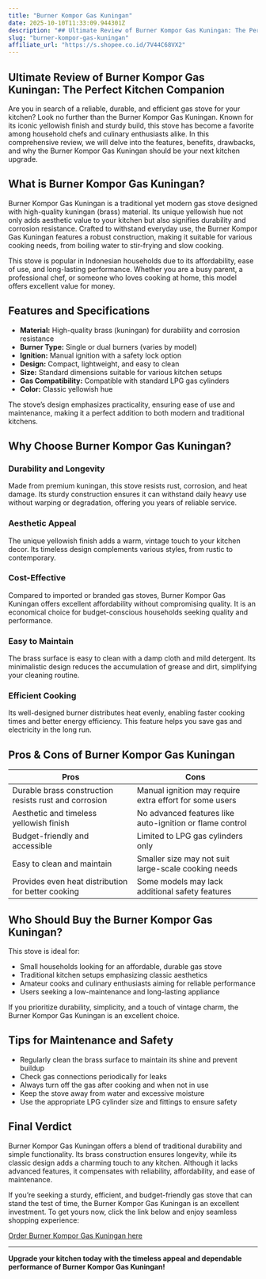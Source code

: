 ```yaml
---
title: "Burner Kompor Gas Kuningan"
date: 2025-10-10T11:33:09.944301Z
description: "## Ultimate Review of Burner Kompor Gas Kuningan: The Perfect Kitchen Companion..."
slug: "burner-kompor-gas-kuningan"
affiliate_url: "https://s.shopee.co.id/7V44C68VX2"
---
```

## Ultimate Review of Burner Kompor Gas Kuningan: The Perfect Kitchen Companion

Are you in search of a reliable, durable, and efficient gas stove for your kitchen? Look no further than the Burner Kompor Gas Kuningan. Known for its iconic yellowish finish and sturdy build, this stove has become a favorite among household chefs and culinary enthusiasts alike. In this comprehensive review, we will delve into the features, benefits, drawbacks, and why the Burner Kompor Gas Kuningan should be your next kitchen upgrade.

## What is Burner Kompor Gas Kuningan?

Burner Kompor Gas Kuningan is a traditional yet modern gas stove designed with high-quality kuningan (brass) material. Its unique yellowish hue not only adds aesthetic value to your kitchen but also signifies durability and corrosion resistance. Crafted to withstand everyday use, the Burner Kompor Gas Kuningan features a robust construction, making it suitable for various cooking needs, from boiling water to stir-frying and slow cooking.

This stove is popular in Indonesian households due to its affordability, ease of use, and long-lasting performance. Whether you are a busy parent, a professional chef, or someone who loves cooking at home, this model offers excellent value for money.

## Features and Specifications

- **Material:** High-quality brass (kuningan) for durability and corrosion resistance
- **Burner Type:** Single or dual burners (varies by model)
- **Ignition:** Manual ignition with a safety lock option
- **Design:** Compact, lightweight, and easy to clean
- **Size:** Standard dimensions suitable for various kitchen setups
- **Gas Compatibility:** Compatible with standard LPG gas cylinders
- **Color:** Classic yellowish hue

The stove’s design emphasizes practicality, ensuring ease of use and maintenance, making it a perfect addition to both modern and traditional kitchens.

## Why Choose Burner Kompor Gas Kuningan?

### Durability and Longevity

Made from premium kuningan, this stove resists rust, corrosion, and heat damage. Its sturdy construction ensures it can withstand daily heavy use without warping or degradation, offering you years of reliable service.

### Aesthetic Appeal

The unique yellowish finish adds a warm, vintage touch to your kitchen decor. Its timeless design complements various styles, from rustic to contemporary.

### Cost-Effective

Compared to imported or branded gas stoves, Burner Kompor Gas Kuningan offers excellent affordability without compromising quality. It is an economical choice for budget-conscious households seeking quality and performance.

### Easy to Maintain

The brass surface is easy to clean with a damp cloth and mild detergent. Its minimalistic design reduces the accumulation of grease and dirt, simplifying your cleaning routine.

### Efficient Cooking

Its well-designed burner distributes heat evenly, enabling faster cooking times and better energy efficiency. This feature helps you save gas and electricity in the long run.

## Pros & Cons of Burner Kompor Gas Kuningan

| **Pros** | **Cons** |
|--------------|--------------|
| Durable brass construction resists rust and corrosion | Manual ignition may require extra effort for some users |
| Aesthetic and timeless yellowish finish | No advanced features like auto-ignition or flame control |
| Budget-friendly and accessible | Limited to LPG gas cylinders only |
| Easy to clean and maintain | Smaller size may not suit large-scale cooking needs |
| Provides even heat distribution for better cooking | Some models may lack additional safety features |

## Who Should Buy the Burner Kompor Gas Kuningan?

This stove is ideal for:

- Small households looking for an affordable, durable gas stove
- Traditional kitchen setups emphasizing classic aesthetics
- Amateur cooks and culinary enthusiasts aiming for reliable performance
- Users seeking a low-maintenance and long-lasting appliance

If you prioritize durability, simplicity, and a touch of vintage charm, the Burner Kompor Gas Kuningan is an excellent choice.

## Tips for Maintenance and Safety

- Regularly clean the brass surface to maintain its shine and prevent buildup
- Check gas connections periodically for leaks
- Always turn off the gas after cooking and when not in use
- Keep the stove away from water and excessive moisture
- Use the appropriate LPG cylinder size and fittings to ensure safety

## Final Verdict

Burner Kompor Gas Kuningan offers a blend of traditional durability and simple functionality. Its brass construction ensures longevity, while its classic design adds a charming touch to any kitchen. Although it lacks advanced features, it compensates with reliability, affordability, and ease of maintenance.

If you’re seeking a sturdy, efficient, and budget-friendly gas stove that can stand the test of time, the Burner Kompor Gas Kuningan is an excellent investment. To get yours now, click the link below and enjoy seamless shopping experience:

[Order Burner Kompor Gas Kuningan here](https://s.shopee.co.id/7V44C68VX2)

---

**Upgrade your kitchen today with the timeless appeal and dependable performance of Burner Kompor Gas Kuningan!**